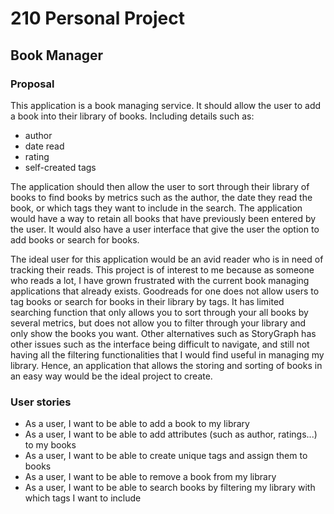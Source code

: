 # 210 Personal Project
## Book Manager

### Proposal

This application is a book managing service. It should allow the user to add a book into their library of books. 
Including details such as: 
- author
- date read
- rating
- self-created tags

The application should then allow the user to sort through their library of books 
to find books by metrics such as the author, the date they read the book, or which tags they want to include in the 
search. The application would have a way to retain all books that have previously been entered by the user. It would 
also have a user interface that give the user the option to add books or search for books.

The ideal user for this application would be an avid reader who is in need of tracking their reads. This project is 
of interest to me because as someone who reads a lot, I have grown frustrated with the current book managing 
applications that already exists. Goodreads for one does not allow users to tag books or search for books in their 
library by tags. It has limited searching function that only allows you to sort through your all books by several 
metrics, but does not allow you to filter through your library and only show the books you want. Other alternatives 
such as StoryGraph has other issues such as the interface being difficult to navigate, and still not having all the 
filtering functionalities that I would find useful in managing my library. Hence, an application that allows the 
storing and sorting of books in an easy way would be the ideal project to create.

### User stories
- As a user, I want to be able to add a book to my library
- As a user, I want to be able to add attributes (such as author, ratings...) to my books
- As a user, I want to be able to create unique tags and assign them to books
- As a user, I want to be able to remove a book from my library
- As a user, I want to be able to search books by filtering my library with which tags I want to include 